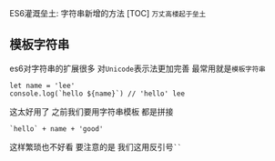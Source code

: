ES6灌溉垒土: 字符串新增的方法
[TOC]
`万丈高楼起于垒土` 
## 模板字符串
es6对字符串的扩展很多 对`Unicode`表示法更加完善 
最常用就是`模板字符串`
```
let name = 'lee'
console.log(`hello ${name}`) // 'hello' lee
```
这太好用了 之前我们要用字符串模板 都是拼接
```
`hello` + name + 'good' 
```
这样繁琐也不好看
要注意的是 我们这用反引号` `` `